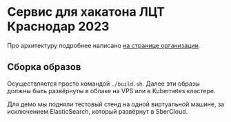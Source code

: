 # Сервис для хакатона ЛЦТ Краснодар 2023

Про архитектуру подробнее написано [на странице организации](https://github.com/lct23#архитектура).

## Сборка образов

Осуществляется просто командой `./build.sh`.
Далее эти образы должны быть развёрнуты в облаке на VPS или в Kubernetes кластере.

Для демо мы подняли тестовый стенд на одной виртуальной машине, за исключением ElasticSearch,
который развёрнут в SberCloud.

